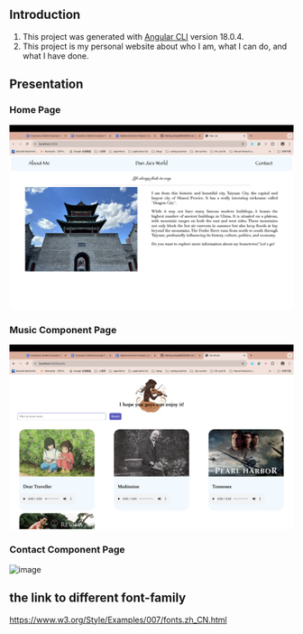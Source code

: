 ## Introduction
1. This project was generated with [Angular CLI](https://github.com/angular/angular-cli) version 18.0.4.
2. This project is my personal website about who I am, what I can do, and what I have done.



## Presentation
### Home Page
![image](https://github.com/Dan-CodeVoyager/danjia/blob/master/Home%20Page.png)  


### Music Component Page
![image](https://github.com/Dan-CodeVoyager/danjia/blob/master/Music%20Component%20Page.png)  


### Contact Component Page
![image](https://github.com/Dan-CodeVoyager/danjia/blob/master/Contact%20Compomnent%20Page.png)  



## the link to different font-family

https://www.w3.org/Style/Examples/007/fonts.zh_CN.html
